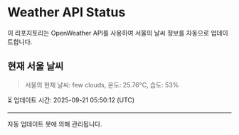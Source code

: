 
# Weather API Status

이 리포지토리는 OpenWeather API를 사용하여 서울의 날씨 정보를 자동으로 업데이트합니다.

## 현재 서울 날씨
> 서울의 현재 날씨: few clouds, 온도: 25.76°C, 습도: 53%

⏳ 업데이트 시간: 2025-09-21 05:50:12 (UTC)

---
자동 업데이트 봇에 의해 관리됩니다.
